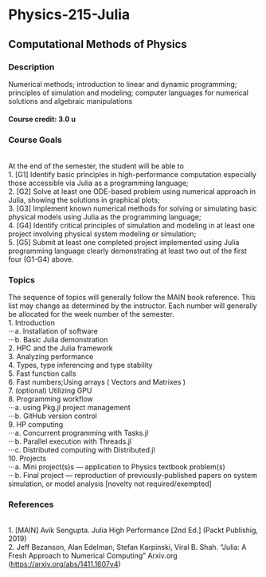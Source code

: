 # Physics-215-Julia
## Computational Methods of Physics

### Description
Numerical methods; introduction to linear and dynamic programming; principles of
simulation and modeling; computer languages for numerical solutions and algebraic
manipulations

#### Course credit: 3.0 u

### Course Goals
<br/> At the end of the semester, the student will be able to
<br/> 1. [G1] Identify basic principles in high-performance computation especially those accessible via Julia as a programming language;
<br/> 2. [G2] Solve at least one ODE-based problem using numerical approach in Julia, showing the solutions in graphical plots;
<br/> 3. [G3] Implement known numerical methods for solving or simulating basic physical models using Julia as the programming language;
<br/> 4. [G4] Identify critical principles of simulation and modeling in at least one project involving physical system modeling or simulation;
<br/> 5. [G5] Submit at least one completed project implemented using Julia programming language clearly demonstrating at least two out of the first four (G1-G4) above.

### Topics
The sequence of topics will generally follow the MAIN book reference. This list may change as determined by the instructor. Each number will generally be allocated for the week number of the semester.
<br> 1. Introduction
<br>⋅⋅⋅a. Installation of software
<br>⋅⋅⋅b. Basic Julia demonstration
<br> 2. HPC and the Julia framework
<br> 3. Analyzing performance
<br> 4. Types, type inferencing and type stability
<br> 5. Fast function calls
<br> 6. Fast numbers;Using arrays ( Vectors and Matrixes )
<br> 7. (optional) Utilizing GPU
<br> 8. Programming workflow
<br>⋅⋅⋅a. using Pkg.jl project management
<br>⋅⋅⋅b. GitHub version control
<br> 9. HP computing
<br>⋅⋅⋅a. Concurrent programming with Tasks.jl
<br>⋅⋅⋅b. Parallel execution with Threads.jl
<br>⋅⋅⋅c. Distributed computing with Distributed.jl
<br> 10. Projects
<br>⋅⋅⋅a. Mini project(s)s — application to Physics textbook problem(s)
<br>⋅⋅⋅b. Final project — reproduction of previously-published papers on system simulation, or model analysis [novelty not required/exempted]
   
   
### References
<br> 1. [MAIN] Avik Sengupta. Julia High Performance [2nd Ed.] (Packt Publishig, 2019)
<br> 2. Jeff Bezanson, Alan Edelman, Stefan Karpinski, Viral B. Shah. “Julia: A Fresh Approach to Numerical Computing” Arxiv.org (https://arxiv.org/abs/1411.1607v4)
